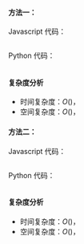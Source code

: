 #### 方法一：

Javascript 代码：

```javascript

```

Python 代码：

```python

```

#### 复杂度分析

- 时间复杂度：$O()$，
- 空间复杂度：$O()$，

#### 方法二：

Javascript 代码：

```javascript

```

Python 代码：

```python

```

#### 复杂度分析

- 时间复杂度：$O()$，
- 空间复杂度：$O()$，